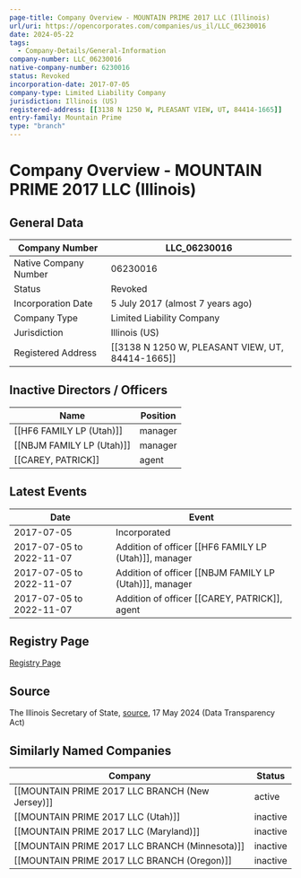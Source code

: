 ```yaml
---
page-title: Company Overview - MOUNTAIN PRIME 2017 LLC (Illinois)
url/uri: https://opencorporates.com/companies/us_il/LLC_06230016
date: 2024-05-22
tags:
  - Company-Details/General-Information
company-number: LLC_06230016
native-company-number: 6230016
status: Revoked
incorporation-date: 2017-07-05
company-type: Limited Liability Company
jurisdiction: Illinois (US)
registered-address: [[3138 N 1250 W, PLEASANT VIEW, UT, 84414-1665]]
entry-family: Mountain Prime
type: "branch"
---
```


# Company Overview - MOUNTAIN PRIME 2017 LLC (Illinois)

## General Data

| Company Number        | LLC_06230016                          |
|-----------------------|---------------------------------------|
| Native Company Number | 06230016                              |
| Status                | Revoked                               |
| Incorporation Date    | 5 July 2017 (almost 7 years ago)      |
| Company Type          | Limited Liability Company             |
| Jurisdiction          | Illinois (US)                         |
| Registered Address    | [[3138 N 1250 W, PLEASANT VIEW, UT, 84414-1665]] |

## Inactive Directors / Officers

| Name                        | Position   |
|-----------------------------|------------|
| [[HF6 FAMILY LP (Utah)]]               | manager    |
| [[NBJM FAMILY LP (Utah)]]              | manager    |
| [[CAREY, PATRICK]]               | agent      |

## Latest Events

| Date          | Event                                                           |
|---------------|-----------------------------------------------------------------|
| 2017-07-05    | Incorporated                                                    |
| 2017-07-05 to 2022-11-07 | Addition of officer [[HF6 FAMILY LP (Utah)]], manager           |
| 2017-07-05 to 2022-11-07 | Addition of officer [[NBJM FAMILY LP (Utah)]], manager          |
| 2017-07-05 to 2022-11-07 | Addition of officer [[CAREY, PATRICK]], agent             |

## Registry Page

[Registry Page](https://apps.ilsos.gov/corporatellc/)

## Source

The Illinois Secretary of State, [source](https://www.ilsos.gov/data/bus_serv_h...), 17 May 2024 (Data Transparency Act)

## Similarly Named Companies

| Company                                                   | Status          |
|-----------------------------------------------------------|-----------------|
| [[MOUNTAIN PRIME 2017 LLC BRANCH (New Jersey)]]                 | active          |
| [[MOUNTAIN PRIME 2017 LLC (Utah)]]                       | inactive        |
| [[MOUNTAIN PRIME 2017 LLC (Maryland)]]                   | inactive        |
| [[MOUNTAIN PRIME 2017 LLC BRANCH (Minnesota)]]                  | inactive        |
| [[MOUNTAIN PRIME 2017 LLC BRANCH (Oregon)]]                     | inactive        |